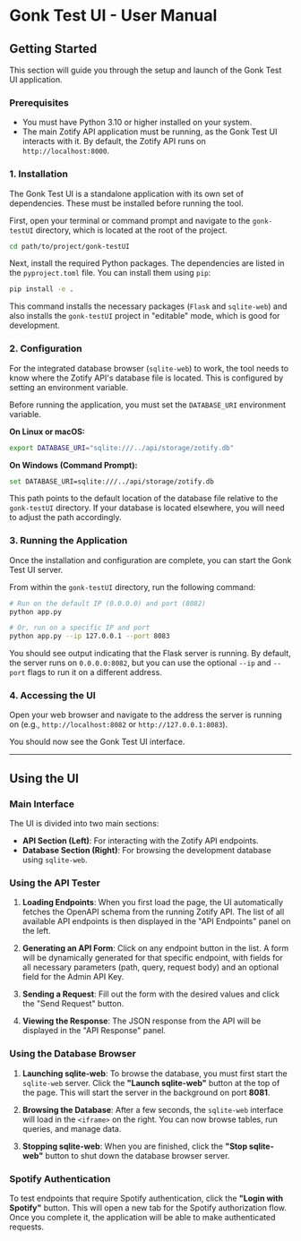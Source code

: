 # Gonk Test UI - User Manual

## Getting Started

This section will guide you through the setup and launch of the Gonk Test UI application.

### Prerequisites

-   You must have Python 3.10 or higher installed on your system.
-   The main Zotify API application must be running, as the Gonk Test UI interacts with it. By default, the Zotify API runs on `http://localhost:8000`.

### 1. Installation

The Gonk Test UI is a standalone application with its own set of dependencies. These must be installed before running the tool.

First, open your terminal or command prompt and navigate to the `gonk-testUI` directory, which is located at the root of the project.
```bash
cd path/to/project/gonk-testUI
```

Next, install the required Python packages. The dependencies are listed in the `pyproject.toml` file. You can install them using `pip`:
```bash
pip install -e .
```
This command installs the necessary packages (`Flask` and `sqlite-web`) and also installs the `gonk-testUI` project in "editable" mode, which is good for development.

### 2. Configuration

For the integrated database browser (`sqlite-web`) to work, the tool needs to know where the Zotify API's database file is located. This is configured by setting an environment variable.

Before running the application, you must set the `DATABASE_URI` environment variable.

**On Linux or macOS:**
```bash
export DATABASE_URI="sqlite:///../api/storage/zotify.db"
```

**On Windows (Command Prompt):**
```bash
set DATABASE_URI=sqlite:///../api/storage/zotify.db
```
This path points to the default location of the database file relative to the `gonk-testUI` directory. If your database is located elsewhere, you will need to adjust the path accordingly.

### 3. Running the Application

Once the installation and configuration are complete, you can start the Gonk Test UI server.

From within the `gonk-testUI` directory, run the following command:
```bash
# Run on the default IP (0.0.0.0) and port (8082)
python app.py

# Or, run on a specific IP and port
python app.py --ip 127.0.0.1 --port 8083
```

You should see output indicating that the Flask server is running. By default, the server runs on `0.0.0.0:8082`, but you can use the optional `--ip` and `--port` flags to run it on a different address.

### 4. Accessing the UI

Open your web browser and navigate to the address the server is running on (e.g., `http://localhost:8082` or `http://127.0.0.1:8083`).

You should now see the Gonk Test UI interface.

---

## Using the UI

### Main Interface

The UI is divided into two main sections:
-   **API Section (Left)**: For interacting with the Zotify API endpoints.
-   **Database Section (Right)**: For browsing the development database using `sqlite-web`.

### Using the API Tester

1.  **Loading Endpoints**: When you first load the page, the UI automatically fetches the OpenAPI schema from the running Zotify API. The list of all available API endpoints is then displayed in the "API Endpoints" panel on the left.

2.  **Generating an API Form**: Click on any endpoint button in the list. A form will be dynamically generated for that specific endpoint, with fields for all necessary parameters (path, query, request body) and an optional field for the Admin API Key.

3.  **Sending a Request**: Fill out the form with the desired values and click the "Send Request" button.

4.  **Viewing the Response**: The JSON response from the API will be displayed in the "API Response" panel.

### Using the Database Browser

1.  **Launching sqlite-web**: To browse the database, you must first start the `sqlite-web` server. Click the **"Launch sqlite-web"** button at the top of the page. This will start the server in the background on port **8081**.

2.  **Browsing the Database**: After a few seconds, the `sqlite-web` interface will load in the `<iframe>` on the right. You can now browse tables, run queries, and manage data.

3.  **Stopping sqlite-web**: When you are finished, click the **"Stop sqlite-web"** button to shut down the database browser server.

### Spotify Authentication

To test endpoints that require Spotify authentication, click the **"Login with Spotify"** button. This will open a new tab for the Spotify authorization flow. Once you complete it, the application will be able to make authenticated requests.
